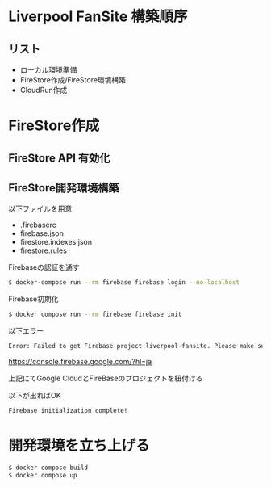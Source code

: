 # Liverpool FanSite 構築順序

## リスト
- ローカル環境準備
- FireStore作成/FireStore環境構築
- CloudRun作成


# FireStore作成

## FireStore API 有効化

## FireStore開発環境構築

以下ファイルを用意
- .firebaserc
- firebase.json
- firestore.indexes.json
- firestore.rules

Firebaseの認証を通す
```bash
$ docker-compose run --rm firebase firebase login --no-localhost
```

Firebase初期化
```bash
$ docker compose run --rm firebase firebase init
```

以下エラー
```bash
Error: Failed to get Firebase project liverpool-fansite. Please make sure the project exists and your account has permission to access it.
```

https://console.firebase.google.com/?hl=ja

上記にてGoogle CloudとFireBaseのプロジェクトを紐付ける

以下が出ればOK
```bash
Firebase initialization complete!
```

# 開発環境を立ち上げる
```bash
$ docker compose build
$ docker compose up
```


